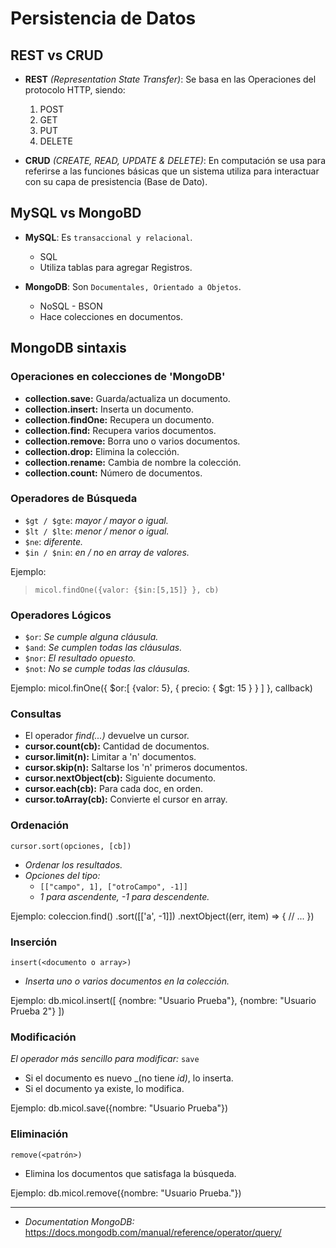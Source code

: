 # Persistencia de Datos

## REST vs CRUD
* **REST** *(Representation State Transfer)*: Se basa en las Operaciones del protocolo HTTP, siendo:
    1. POST
    2. GET
    3. PUT
    4. DELETE

* **CRUD** *(CREATE, READ, UPDATE & DELETE)*: En computación se usa para referirse a las funciones básicas que un sistema utiliza para interactuar con su capa de presistencia (Base de Dato).


## MySQL vs MongoBD
* **MySQL**: Es `transaccional y relacional`. 
    - SQL
    - Utiliza tablas para agregar Registros.

* **MongoDB**: Son `Documentales, Orientado a Objetos`. 
    - NoSQL - BSON
    - Hace colecciones en documentos.


## MongoDB sintaxis
### Operaciones en colecciones de 'MongoDB'

* **collection.save:** Guarda/actualiza un documento.
* **collection.insert:** Inserta un documento. 
* **collection.findOne:** Recupera un documento.
* **collection.find:** Recupera varios documentos.
* **collection.remove:** Borra uno o varios documentos.
* **collection.drop:** Elimina la colección.
* **collection.rename:** Cambia de nombre la colección.
* **collection.count:** Número de documentos.


### Operadores de Búsqueda

- `$gt / $gte`: _mayor / mayor o igual._
- `$lt / $lte`: _menor / menor o igual._
- `$ne`: _diferente._
- `$in / $nin`: _en / no en array de valores._

Ejemplo: 
> `micol.findOne({valor: {$in:[5,15]} }, cb)`


### Operadores Lógicos
- `$or`: _Se cumple alguna cláusula._
- `$and`: _Se cumplen todas las cláusulas._
- `$nor`: _El resultado opuesto._
- `$not`: _No se cumple todas las cláusulas._

Ejemplo:
    micol.finOne({
        $or:[
            {valor: 5},
            {
                precio: { $gt: 15 }
            }
        ]
    }, callback)


### Consultas
- El operador _find(...)_ devuelve un cursor.
- **cursor.count(cb):** Cantidad de documentos.
- **cursor.limit(n):** Limitar a 'n' documentos.
- **cursor.skip(n):** Saltarse los 'n' primeros documentos.
- **cursor.nextObject(cb):** Siguiente documento.
- **cursor.each(cb):** Para cada doc, en orden.
- **cursor.toArray(cb):** Convierte el cursor en array.


### Ordenación
`cursor.sort(opciones, [cb])`
* _Ordenar los resultados._
* _Opciones del tipo:_
    - `[["campo", 1], ["otroCampo", -1]]`
    - _1 para ascendente, -1 para descendente._

Ejemplo: 
    coleccion.find()
        .sort([['a', -1]])
        .nextObject((err, item) => {
            // ...
        })


### Inserción
`insert(<documento o array>)`
* _Inserta uno o varios documentos en la colección._

Ejemplo:
    db.micol.insert([
        {nombre: "Usuario Prueba"},
        {nombre: "Usuario Prueba 2"}
    ])


### Modificación
_El operador más sencillo para modificar:_ `save`
* Si el documento es nuevo _(no tiene _id)_, lo inserta.
* Si el documento ya existe, lo modifica.

Ejemplo:
    db.micol.save({nombre: "Usuario Prueba"})


### Eliminación 
`remove(<patrón>)`
* Elimina los documentos que satisfaga la búsqueda.

Ejemplo:
    db.micol.remove({nombre: "Usuario Prueba."})


<hr>

* _Documentation MongoDB:_ https://docs.mongodb.com/manual/reference/operator/query/